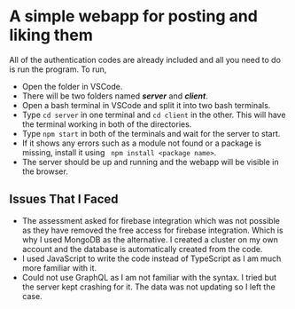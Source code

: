 # A simple webapp for posting and liking them
All of the authentication codes are already included and all you need to do is run the program.
To run, 
- Open the folder in VSCode.
- There will be two folders named ***server*** and ***client***.
- Open a bash terminal in VSCode and split it into two bash terminals.
- Type ```cd server``` in one terminal and ```cd client``` in the other. This will have the terminal working in both of the directories.
- Type ```npm start``` in both of the terminals and wait for the server to start.
- If it shows any errors such as a module not found or a package is missing, install it using ``` npm install <package name>```. 
- The server should be up and running and the webapp will be visible in the browser.

## Issues That I Faced
- The assessment asked for firebase integration which was not possible as they have removed the free access for firebase integration. Which is why I used MongoDB as the alternative. I created a cluster on my own account and the database is automatically created from the code. 
- I used JavaScript to write the code instead of TypeScript as I am much more familiar with it.
- Could not use GraphQL as I am not familiar with the syntax. I tried but the server kept crashing for it. The data was not updating so I left the case. 
